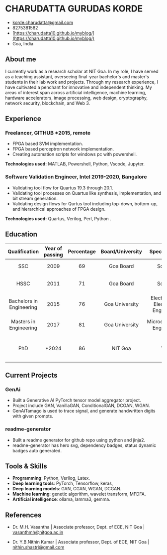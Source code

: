 # CHARUDATTA GURUDAS KORDE

<div class="section headerInfo">

- korde.charudatta@gmail.com
- 8275381582
- [https://charudatta10.github.io/myblog/](https://charudatta10.github.io/myblog/)
- Goa, India

</div>

## About me

I currently work as a research scholar at NIT Goa. In my role, I have served as a teaching assistant, overseeing  final-year bachelor's and master's students in their lab work and projects. Through my research experience, I have cultivated a penchant for innovative and independent thinking. My areas of interest span across artificial intelligence, machine learning, hardware accelerators, image processing, web design, cryptography, network security, blockchain, and  Web 3.

## Experience

### Freelancer, GITHUB <span class="spacer">*2015, remote</span> 

- FPGA based SVM implementation.
- FPGA based perceptron network implementation.
- Creating automation scripts for windows pc with powershell.

**Technologies used:** MATLAB, Powershell, Python, Vscode, Jupyter.

### Software Validation Engineer, Intel <span class="spacer">2019-2020, Bangalore</span> 

- Validating tool flow for Quartus 19.3 through 20.1.
- Validating tool processes on Quartus like synthesis, implementation, and bit stream generation.
- Validating design flows for Qurtus tool including top-down, bottom-up, and hierarchical approaches of FPGA design.

**Technologies used:** Quartus, Verilog, Perl, Python .

## Education

|      Qualification       | Year of passing | Percentage | Board/University |             Specialization             |            Institute Name            |
| :----------------------: | :-------------: | :--------: | :--------------: | :------------------------------------: | :----------------------------------: |
|           SSC            |      2009       |     69     |    Goa Board     |                Science                 |          Dr. K.B. Hedgewar           |
|           HSSC           |      2011       |     71     |    Goa Board     |                Science                 |      Santacruz Higher Secondary      |  |
| Bachelors in Engineering |      2015       |     76     |  Goa University  | Electrical and Electronics Engineering |      Goa College of Engineering      |
|  Masters in Engineering  |      2017       |     81     |  Goa University  |      Microelectronics Engineering      |      Goa college of Engineering      |
|           PhD            |      *2024       |     86     |     NIT Goa      |                  VLSI                  | National Institute of Technology Goa |

## Current Projects

### GenAi

- Built a Generative AI PyTorch tensor model aggregator project.
- Project include GAN, VanillaGAN, ConditionalGAN, DCGAN, WGAN.
- GenAiTamago is used to trace signal, and generate handwritten digits with given prompts.

### readme-generator

- Built a readme generator for github repo using python and jinja2.
- readme-generator has hero svg, dependency badges, status dynamic badges auto generated.

<!-- 
### LinkNet

- Built a python based link aggregator platform.
- LinkNet has custom icons configurable through json config file.
- LinkNet is flask app with static hosting options available.


### MyBlog

- Built a statics website using mkdocs to host portfolio. 
- MyBlog has blog section, portfolio section, home and about sections.

### legendary-dollop

- Built a SVG generator project.
- Project generates svg's such as glitch, luminance, badge etc.

### improved-barnacle

- Built python script to clean download directory.
- Project sorts through the files by extension and move files to folder. -->

## Tools & Skills

- **Programming**: Python, Verilog, Latex.
- **Deep learning tools**: PyTorch, Tensorflow, keras,
- **Deep learning models**: GAN, CGAN, WGAN, DCGAN.
- **Machine learning**: genetic algorithm, wavelet transform, MFDFA.
- **Artificial intelligence**: ollama, lamma3, gemma. 
<!-- 
- **VLSI**: Quartus, Vivado, FPGA.
- **misc tools**: powershell, vscode, github, neovim. -->
  

<!-- 
## Achievements

### Best Undergrad Research Project <span class="spacer"></span> 2018

### Eagle Scout <span class="spacer"></span> 2012 -->

## References

- Dr. M.H. Vasantha | Associate professor, Dept. of ECE, NIT Goa | vasanthmh@nitgoa.ac.in

- Dr. Y.B.Nithin Kumar | Associate professor, Dept. of ECE, NIT Goa | nithin.shastri@gmail.com
